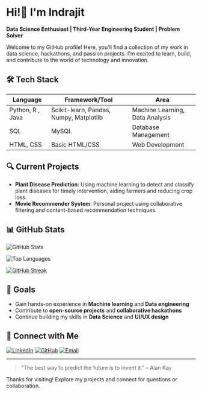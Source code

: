 
# Hi!👋 I'm Indrajit

**Data Science Enthusiast | Third-Year Engineering Student | Problem Solver**

Welcome to my GitHub profile! Here, you'll find a collection of my work in data science, hackathons, and passion projects. I'm excited to learn, build, and contribute to the world of technology and innovation.


## 🛠 Tech Stack

| Language      | Framework/Tool           | Area                  |
|---------------|--------------------------|-----------------------|
| Python, R , Java    | Scikit-learn, Pandas, Numpy, Matplotlib | Machine Learning, Data Analysis |
| SQL           | MySQL                    | Database Management   |
| HTML, CSS     | Basic HTML/CSS           | Web Development       |


## 🔍 Current Projects

- **Plant Disease Prediction**: Using machine learning to detect and classify plant diseases for timely intervention, aiding farmers and reducing crop loss.
- **Movie Recommender System**: Personal project using collaborative filtering and content-based recommendation techniques.

## 📊 GitHub Stats

![GitHub Stats](https://github-readme-stats.vercel.app/api?username=Indrajit1465&show_icons=true&theme=radical)

![Top Languages](https://github-readme-stats.vercel.app/api/top-langs/?username=Indrajit1465&layout=compact&theme=radical)

[![GitHub Streak](https://streak-stats.demolab.com/?user=Indrajit1465&theme=light&hide_border=true&date_format=M%20j%5B%2C%20Y%5D)](https://git.io/streak-stats)

<!-- ## 🌟 Featured Projects 

### 🎨 [Project: UI/UX Design Internship at Percept](#)
A showcase of my work during the internship, including designs and prototypes created for real-world applications.

### 🔍 [IPLT20 Data Scraper](#)
Automated data collection from the IPLT20 website using Python to create detailed player and team stats.

### 📂 [Chicago Public Data Analysis](#)
Analyzing socioeconomic indicators, crime statistics, and public school data to uncover patterns and insights about the city of Chicago. -->




## 🎯 Goals

- Gain hands-on experience in **Machine learning** and **Data engineering**
- Contribute to **open-source projects** and **collaborative hackathons**
- Continue building my skills in **Data Science** and **UI/UX design**

## 🤝 Connect with Me

[![LinkedIn](https://img.shields.io/badge/-LinkedIn-blue?style=flat-square&logo=LinkedIn)](https://www.linkedin.com/in/indrajit-bandgar-b88122263/)
[![GitHub](https://img.shields.io/badge/-GitHub-black?style=flat-square&logo=github)](https://github.com/Indrajit1465)
[![Email](https://img.shields.io/badge/-Email-red?style=flat-square&logo=gmail&logoColor=white)](mailto:indrajitbandgar0@gmail.com)

---

> “The best way to predict the future is to invent it.” – Alan Kay

Thanks for visiting! Explore my projects and connect for questions or collaboration.
